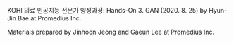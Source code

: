 KOHI 의료 인공지능 전문가 양성과정: Hands-On 3. GAN (2020. 8. 25)
by Hyun-Jin Bae at Promedius Inc. 

Materials prepared by Jinhoon Jeong and Gaeun Lee at Promedius Inc. 
